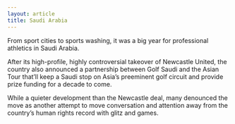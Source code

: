 ```yaml
---
layout: article
title: Saudi Arabia
---
```


From sport cities to sports washing, it was a big year for professional athletics in Saudi Arabia.

After its high-profile, highly controversial takeover of Newcastle United, the country also announced a partnership between Golf Saudi and the Asian Tour that’ll keep a Saudi stop on Asia’s preeminent golf circuit and provide prize funding for a decade to come.

While a quieter development than the Newcastle deal, many denounced the move as another attempt to move conversation and attention away from the country’s human rights record with glitz and games.
